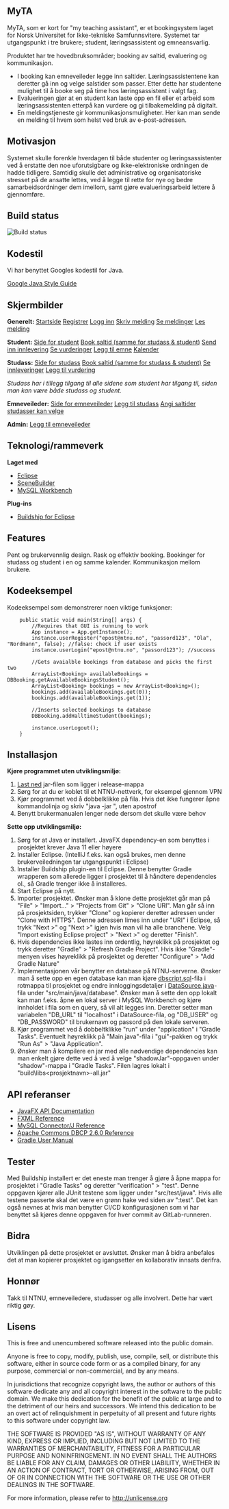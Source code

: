 ## MyTA
MyTA, som er kort for "my teaching assistant", er et bookingsystem laget for Norsk Universitet for Ikke-tekniske Samfunnsvitere. Systemet tar utgangspunkt i tre brukere; student, læringsassistent og emneansvarlig.

Produktet har tre hovedbruksområder; booking av saltid, evaluering og kommunikasjon. 

* I booking kan emneveileder legge inn saltider. Læringsassistentene kan deretter gå inn og velge salstider som passer. Etter dette har studentene mulighet til å booke seg på time hos læringsassistent i valgt fag.
* Evalueringen gjør at en student kan laste opp en fil eller et arbeid som læringsassistenten etterpå kan vurdere og gi tilbakemelding på digitalt. 
* En meldingstjeneste gir kommunikasjonsmuligheter. Her kan man sende en melding til hvem som helst ved bruk av e-post-adressen.

## Motivasjon
Systemet skulle forenkle hverdagen til både studenter og læringsassistenter ved å erstatte den noe uforutsigbare og ikke-elektroniske ordningen de hadde tidligere. Samtidig skulle det administrative og organisatoriske stresset på de ansatte lettes, ved å legge til rette for nye og bedre samarbeidsordninger dem imellom, samt gjøre evalueringsarbeid lettere å gjennomføre. 


## Build status
![Build status](https://gitlab.stud.idi.ntnu.no/programvareutvikling-v19/gruppe-18/badges/master/build.svg)

## Kodestil
Vi har benyttet Googles kodestil for Java.

[Google Java Style Guide](https://google.github.io/styleguide/javaguide.html)
 
## Skjermbilder
**Generelt:**
[Startside](https://gitlab.stud.idi.ntnu.no/programvareutvikling-v19/gruppe-18/wikis/uploads/39aeab2301a6e21659cb7196d3073bd9/home.PNG)
[Registrer](https://gitlab.stud.idi.ntnu.no/programvareutvikling-v19/gruppe-18/wikis/uploads/dee04af6a46149a072a90658f3cb5ade/register.PNG)
[Logg inn](https://gitlab.stud.idi.ntnu.no/programvareutvikling-v19/gruppe-18/wikis/uploads/931020e275b48f0e6f06f59a8ce3f97b/login.PNG)
[Skriv melding](https://gitlab.stud.idi.ntnu.no/programvareutvikling-v19/gruppe-18/wikis/uploads/884c35ed0876e79ffc007e430de5be6f/writemessage.PNG)
[Se meldinger](https://gitlab.stud.idi.ntnu.no/programvareutvikling-v19/gruppe-18/wikis/uploads/07050a8e1d8140a840527ff22bd17d30/viewmessages.PNG)
[Les melding](https://gitlab.stud.idi.ntnu.no/programvareutvikling-v19/gruppe-18/wikis/uploads/7702965156e0833baf4140dbd41258cc/readmessage.PNG)

**Student:**
[Side for student](https://gitlab.stud.idi.ntnu.no/programvareutvikling-v19/gruppe-18/wikis/uploads/e1ab21869e9adbc025b4bf3c650f508d/studentpage.PNG)
[Book saltid (samme for studass & student)](https://gitlab.stud.idi.ntnu.no/programvareutvikling-v19/gruppe-18/wikis/uploads/0274c86e803443c358b1e1a9c84a7f30/bookassistanttimes.PNG)
[Send inn innlevering](https://gitlab.stud.idi.ntnu.no/programvareutvikling-v19/gruppe-18/wikis/uploads/fccfae15f0264683775734ff05992ee4/uploadassignment.PNG)
[Se vurderinger](https://gitlab.stud.idi.ntnu.no/programvareutvikling-v19/gruppe-18/wikis/uploads/27da5d0dfaa55e8f1af1a417603d32bc/viewevaluations.PNG)
[Legg til emne](https://gitlab.stud.idi.ntnu.no/programvareutvikling-v19/gruppe-18/wikis/uploads/67f94fdde1c70490f2c4790b6368d975/addsubject.PNG)
[Kalender](https://gitlab.stud.idi.ntnu.no/programvareutvikling-v19/gruppe-18/wikis/uploads/f9d6e57ee8a67fb0f2ba95798575b114/calendar.PNG)

**Studass:**
[Side for studass](https://gitlab.stud.idi.ntnu.no/programvareutvikling-v19/gruppe-18/wikis/uploads/47f077d6b696a15eeabb7aa26a4f4b8b/assistantpage.PNG)
[Book saltid (samme for studass & student)](https://gitlab.stud.idi.ntnu.no/programvareutvikling-v19/gruppe-18/wikis/uploads/0274c86e803443c358b1e1a9c84a7f30/bookassistanttimes.PNG)
[Se innleveringer](https://gitlab.stud.idi.ntnu.no/programvareutvikling-v19/gruppe-18/wikis/uploads/35eb5b94491ee935c9e6df67c7bde47a/viewassignments.PNG)
[Legg til vurdering](https://gitlab.stud.idi.ntnu.no/programvareutvikling-v19/gruppe-18/wikis/uploads/612e8acff67969d3f09e121ae91fbdd6/addevaluation.PNG)


*Studass har i tillegg tilgang til alle sidene som student har tilgang til, siden man kan være både studass og student.*

**Emneveileder:**
[Side for emneveileder](https://gitlab.stud.idi.ntnu.no/programvareutvikling-v19/gruppe-18/wikis/uploads/096437f4cd6db8787f10d4b98356ab15/supervisorpage.PNG)
[Legg til studass](https://gitlab.stud.idi.ntnu.no/programvareutvikling-v19/gruppe-18/wikis/uploads/9108f2e4781a7146e4d977f586ebc8a8/addassistant.PNG)
[Angi saltider studasser kan velge](https://gitlab.stud.idi.ntnu.no/programvareutvikling-v19/gruppe-18/wikis/uploads/d59a6c69c838d3f1835c6d4aff18ab1e/addassistanttimes.PNG)

**Admin:**
[Legg til emneveileder](https://gitlab.stud.idi.ntnu.no/programvareutvikling-v19/gruppe-18/wikis/uploads/17fb5d94321b75639d0b50f5030a9c77/addsupervisor.PNG)

## Teknologi/rammeverk
**Laget med**
- [Eclipse](https://www.eclipse.org/)
- [SceneBuilder](https://gluonhq.com/products/scene-builder/)
- [MySQL Workbench](https://www.mysql.com/products/workbench/)

**Plug-ins**
- [Buildship for Eclipse](https://projects.eclipse.org/projects/tools.buildship)

## Features
Pent og brukervennlig design. Rask og effektiv booking. Bookinger for studass og student i en og samme kalender. Kommunikasjon mellom brukere.

## Kodeeksempel
Kodeeksempel som demonstrerer noen viktige funksjoner:

```
	public static void main(String[] args) {
		//Requires that GUI is running to work
		App instance = App.getInstance();
		instance.userRegister("epost@ntnu.no", "passord123", "Ola", "Nordmann", false); //false: check if user exists
		instance.userLogin("epost@ntnu.no", "passord123"); //success
		
		//Gets avaialble bookings from database and picks the first two
		ArrayList<Booking> availableBookings = DBBooking.getAvailableBookingsStudent();
		ArrayList<Booking> bookings = new ArrayList<Booking>();
		bookings.add(availableBookings.get(0));
		bookings.add(availableBookings.get(1));
		
		//Inserts selected bookings to database
		DBBooking.addHalltimeStudent(bookings);
		
		instance.userLogout();
	}
```


## Installasjon
**Kjøre programmet uten utviklingsmiljø:**
1. [Last ned](release/myTA.jar) jar-filen som ligger i release-mappa
2. Sørg for at du er koblet til et NTNU-nettverk, for eksempel gjennom VPN
3. Kjør programmet ved å dobbelklikke på fila. Hvis det ikke fungerer åpne kommandolinja og skriv "java -jar <bane til fila>", uten apostrof
4. Benytt brukermanualen lenger nede dersom det skulle være behov

**Sette opp utviklingsmiljø:**
1.  Sørg for at Java er installert. JavaFX dependency-en som benyttes i prosjektet krever Java 11 eller høyere
2.  Installer Eclipse. (IntelliJ f.eks. kan også brukes, men denne brukerveiledningen tar utgangspunkt i Eclipse)
3.  Installer Buildship plugin-en til Eclipse. Denne benytter Gradle wrapperen som allerede ligger i prosjektet til å håndtere dependencies ol., så Gradle trenger ikke å installeres.
4.  Start Eclipse på nytt.
5.  Importer prosjektet. Ønsker man å klone dette prosjektet går man på "File" > "Import..." > "Projects from Git" > "Clone URI". Man går så inn på prosjektsiden, trykker "Clone" og kopierer deretter adressen under "Clone with HTTPS". Denne adressen limes inn under "URI" i Eclipse, så trykk "Next >" og "Next >" igjen hvis man vil ha alle branchene. Velg "Import existing Eclipse project" > "Next >" og deretter "Finish".
5.  Hvis dependencies ikke lastes inn ordentlig, høyreklikk på prosjektet og trykk deretter "Gradle" > "Refresh Gradle Project". Hvis ikke "Gradle"-menyen vises høyreklikk på prosjektet og deretter "Configure" > "Add Gradle Nature"
6.  Implementasjonen vår benytter en database på NTNU-serverne. Ønsker man å sette opp en egen database kan man kjøre [dbscript.sql](dbscript.sql)-fila i rotmappa til prosjektet og endre innloggingsdetaljer i [DataSource.java](src/main/java/database/DataSource.java)-fila under "src/main/java/database". Ønsker man å sette den opp lokalt kan man f.eks. åpne en lokal server i MySQL Workbench og kjøre innholdet i fila som en query, så vil alt legges inn. Deretter setter man variabelen "DB_URL" til "localhost" i DataSource-fila, og "DB_USER" og "DB_PASSWORD" til brukernavn og passord på den lokale serveren.
7.  Kjør programmet ved å dobbeltklikke "run" under "application" i "Gradle Tasks". Eventuelt høyreklikk på "Main.java"-fila i "gui"-pakken og trykk "Run As" > "Java Application".
8.  Ønsker man å kompilere en jar med alle nødvendige dependencies kan man enkelt gjøre dette ved å ved å velge "shadowJar"-oppgaven under "shadow"-mappa i "Gradle Tasks". Filen lagres lokalt i "build\libs\<prosjektnavn>-all.jar"

## API referanser
* [JavaFX API Documentation](https://openjfx.io/javadoc/11/)
* [FXML Reference](https://openjfx.io/javadoc/11/javafx.fxml/javafx/fxml/doc-files/introduction_to_fxml.html)
* [MySQL Connector/J Reference](https://dev.mysql.com/doc/connector-j/8.0/en/connector-j-reference.html)
* [Apache Commons DBCP 2.6.0 Reference](https://commons.apache.org/proper/commons-dbcp/xref/index.html)
* [Gradle User Manual](https://docs.gradle.org/current/userguide/userguide.html)
 
## Tester
Med Buildship installert er det eneste man trenger å gjøre å åpne mappa for prosjektet i "Gradle Tasks" og deretter "verification" > "test". Denne oppgaven kjører alle JUnit testene som ligger under "src/test/java". Hvis alle testene passerte skal det være en grønn hake ved siden av ":test". Det kan også nevnes at hvis man benytter CI/CD konfigurasjonen som vi har benyttet så kjøres denne oppgaven for hver commit av GitLab-runneren.

## Bidra
Utviklingen på dette prosjektet er avsluttet. Ønsker man å bidra anbefales det at man kopierer prosjektet og igangsetter en kollaborativ innsats derifra.

## Honnør
Takk til NTNU, emneveiledere, studasser og alle involvert. Dette har vært riktig gøy.

## Lisens
This is free and unencumbered software released into the public domain.

Anyone is free to copy, modify, publish, use, compile, sell, or
distribute this software, either in source code form or as a compiled
binary, for any purpose, commercial or non-commercial, and by any
means.

In jurisdictions that recognize copyright laws, the author or authors
of this software dedicate any and all copyright interest in the
software to the public domain. We make this dedication for the benefit
of the public at large and to the detriment of our heirs and
successors. We intend this dedication to be an overt act of
relinquishment in perpetuity of all present and future rights to this
software under copyright law.

THE SOFTWARE IS PROVIDED "AS IS", WITHOUT WARRANTY OF ANY KIND,
EXPRESS OR IMPLIED, INCLUDING BUT NOT LIMITED TO THE WARRANTIES OF
MERCHANTABILITY, FITNESS FOR A PARTICULAR PURPOSE AND NONINFRINGEMENT.
IN NO EVENT SHALL THE AUTHORS BE LIABLE FOR ANY CLAIM, DAMAGES OR
OTHER LIABILITY, WHETHER IN AN ACTION OF CONTRACT, TORT OR OTHERWISE,
ARISING FROM, OUT OF OR IN CONNECTION WITH THE SOFTWARE OR THE USE OR
OTHER DEALINGS IN THE SOFTWARE.

For more information, please refer to <http://unlicense.org>
